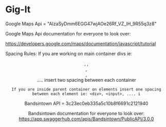 # Gig-It

Google Maps Api = "AIzaSyDmm6EGG47wjAOe26Rf_VZ_IH_9R55q3z8"

Google Maps Api documentation for everyone to look over:

https://developers.google.com/maps/documentation/javascript/tutorial

Spacing Rules: If you are working on main container divs ie: <header>, <body>, <nav>,<footer>, <main> ..... insert two spacing between each container

    If you are inside parent container on elements insert one spacing between each element ie: <div>, <input>, .... i

Bandsintown API = 3c23ec0eb335a5c10b8f6691c2121940

Bandsintown documentation for everyone to look over:
https://app.swaggerhub.com/apis/Bandsintown/PublicAPI/3.0.0

